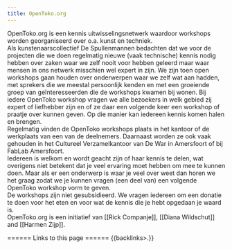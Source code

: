 ```yaml
---
title: OpenToko.org
---
```


OpenToko.org is een kennis uitwisselingsnetwerk waardoor workshops worden georganiseerd over o.a. kunst en techniek.
\
Als kunstenaarscollectief De Spullenmannen bedachten dat we voor de projecten die we doen regelmatig nieuwe (vaak technische) kennis nodig hebben over zaken waar we zelf nooit voor hebben geleerd maar waar mensen in ons netwerk misschien wel expert in zijn. We zijn toen open workshops gaan houden over onderwerpen waar we zelf wat aan hadden, met sprekers die we meestal persoonlijk kenden en met een groeiende groep van geïnteresseerden die de workshops kwamen bij wonen. Bij iedere OpenToko workshop vragen we alle bezoekers in welk gebied zij expert of liefhebber zijn en of ze daar een volgende keer een workshop of praatje over kunnen geven. Op die manier kan iedereen kennis komen halen en brengen.
\
Regelmatig vinden de OpenToko workshops plaats in het kantoor of de werkplaats van een van de deelnemers. Daarnaast worden ze ook vaak gehouden in het Cultureel Verzamelkantoor van De War in Amersfoort of bij FabLab Amersfoort.
\
Iedereen is welkom en wordt geacht zijn of haar kennis te delen, wat overigens niet betekent dat je veel ervaring moet hebben om mee te kunnen doen. Maar als er een onderwerp is waar je veel over weet dan horen we het graag zodat we je kunnen vragen (een deel van) een volgende OpenToko workshop vorm te geven.
\
De workshops zijn niet gesubsidieerd. We vragen iedereen om een donatie te doen voor het eten en voor wat de kennis die je hebt opgedaan je waard is.
\
OpenToko.org is een initiatief van [[Rick Companje]], [[Diana Wildschut]] and [[Harmen Zijp]].

====== Links to this page ======
{{backlinks>.}}
